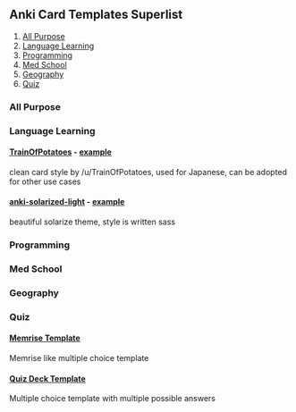 ## Anki Card Templates Superlist

1. [All Purpose](#All+Purpose)
2. [Language Learning](#Language+Learning)
3. [Programming](#Programming)
4. [Med School](#Med+School)
5. [Geography](#Geography)
6. [Quiz](#Quiz)

### All Purpose 

### Language Learning

#### [TrainOfPotatoes](https://www.reddit.com/r/Anki/comments/4n6cbf/does_anyone_have_a_goodlooking_anki_css_template/) - [example](https://i.imgur.com/PCOegfB.png)

clean card style by /u/TrainOfPotatoes, used for Japanese, can be adopted for other use cases


#### [anki-solarized-light](https://github.com/NSBum/anki-themes) - [example](https://i.imgur.com/ay6cmg9.png)

beautiful solarize theme, style is written sass


### Programming


### Med School


### Geography

### Quiz

#### [Memrise Template](https://ankiweb.net/shared/info/289642102)

Memrise like multiple choice template

#### [Quiz Deck Template](https://ankiweb.net/shared/info/947272864)

Multiple choice template with multiple possible answers
